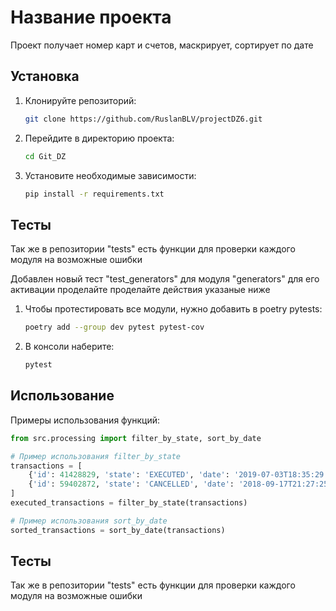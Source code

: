 # Название проекта

Проект получает номер карт и счетов, маскрирует, сортирует по дате

## Установка

1. Клонируйте репозиторий:
   ```bash
   git clone https://github.com/RuslanBLV/projectDZ6.git
   ```
2. Перейдите в директорию проекта:
   ```bash
   cd Git_DZ
   ```
3. Установите необходимые зависимости:
   ```bash
   pip install -r requirements.txt
   ```
   
## Тесты

Так же в репозитории "tests" есть функции для проверки каждого модуля на возможные ошибки

Добавлен новый тест "test_generators" для модуля "generators" для его активации проделайте
проделайте действия указаные ниже

1. Чтобы протестировать все модули, нужно добавить в poetry pytests:
   ```bash
   poetry add --group dev pytest pytest-cov
   ```
2. В консоли наберите:
   ```bash
   pytest
   ```
   
## Использование

Примеры использования функций:

```python
from src.processing import filter_by_state, sort_by_date

# Пример использования filter_by_state
transactions = [
    {'id': 41428829, 'state': 'EXECUTED', 'date': '2019-07-03T18:35:29.512364'},
    {'id': 59402872, 'state': 'CANCELLED', 'date': '2018-09-17T21:27:25.241241'}
]
executed_transactions = filter_by_state(transactions)

# Пример использования sort_by_date
sorted_transactions = sort_by_date(transactions)
```

## Тесты

Так же в репозитории "tests" есть функции для проверки каждого модуля на возможные ошибки